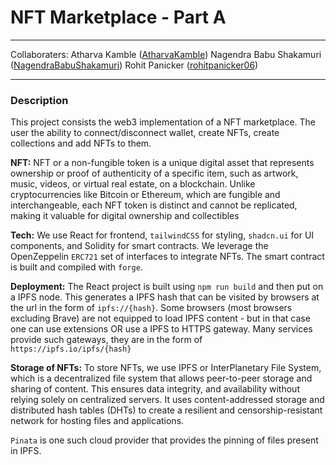 # NFT Marketplace - Part A

---

Collaboraters:
Atharva Kamble ([AtharvaKamble](https://github.com/AtharvaKamble))
Nagendra Babu Shakamuri ([NagendraBabuShakamuri](https://github.com/NagendraBabuShakamuri))
Rohit Panicker ([rohitpanicker06](https://github.com/rohitpanicker06))

---

### Description

This project consists the web3 implementation of a NFT marketplace. The user the ability to connect/disconnect wallet, create NFTs, create collections and add NFTs to them.

**NFT:**
NFT or a non-fungible token is a unique digital asset that represents ownership or proof of authenticity of a specific item, such as artwork, music, videos, or virtual real estate, on a blockchain. Unlike cryptocurrencies like Bitcoin or Ethereum, which are fungible and interchangeable, each NFT token is distinct and cannot be replicated, making it valuable for digital ownership and collectibles

**Tech:**
We use React for frontend, `tailwindCSS` for styling, `shadcn.ui` for UI components, and Solidity for smart contracts. We leverage the OpenZeppelin `ERC721` set of interfaces to integrate NFTs. The smart contract is built and compiled with `forge`.

**Deployment:**
The React project is built using `npm run build` and then put on a IPFS node. This generates a IPFS hash that can be visited by browsers at the url in the form of `ipfs://{hash}`. Some browsers (most browsers excluding Brave) are not equipped to load IPFS content - but in that case one can use extensions OR use a IPFS to HTTPS gateway. Many services provide such gateways, they are in the form of `https://ipfs.io/ipfs/{hash}`

**Storage of NFTs:**
To store NFTs, we use IPFS or InterPlanetary File System, which is a decentralized file system that allows peer-to-peer storage and sharing of content. This ensures data integrity, and availability without relying solely on centralized servers. It uses content-addressed storage and distributed hash tables (DHTs) to create a resilient and censorship-resistant network for hosting files and applications.

`Pinata` is one such cloud provider that provides the pinning of files present in IPFS.
